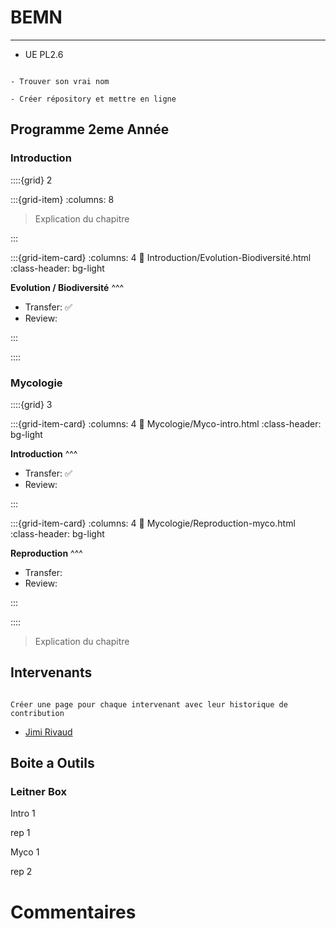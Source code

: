 # BEMN

***

- UE PL2.6




```{note}

- Trouver son vrai nom

- Créer répository et mettre en ligne

```


## Programme 2eme Année

### Introduction

::::{grid} 2

:::{grid-item}
:columns: 8

> Explication du chapitre

:::

:::{grid-item-card}
:columns: 4
:link: Introduction/Evolution-Biodiversité.html
:class-header: bg-light

**Evolution / Biodiversité**
^^^

- Transfer: ✅
- Review: 

:::

::::




### Mycologie

::::{grid} 3

:::{grid-item-card}
:columns: 4
:link: Mycologie/Myco-intro.html
:class-header: bg-light

**Introduction**
^^^

- Transfer: ✅
- Review: 

:::

:::{grid-item-card}
:columns: 4
:link: Mycologie/Reproduction-myco.html
:class-header: bg-light

**Reproduction**
^^^

- Transfer: 
- Review: 

:::



::::


> Explication du chapitre


## Intervenants

```{note}

Créer une page pour chaque intervenant avec leur historique de contribution

```


- [Jimi Rivaud]()


## Boite a Outils

### Leitner Box

<div class="leitnerflashcard">
<div class="leitnerfront">
<p>Intro 1</p>
</div>
<div class="leitnerback">
<p>rep 1</p>
</div>
</div>
<div class="leitnerflashcard">
<div class="leitnerfront">
<p>Myco 1</p>
</div>
<div class="leitnerback">
<p>rep 2</p>
</div>
</div>
<!-- partial -->
<script src='https://code.jquery.com/jquery-2.2.4.min.js'></script><script  src="_static/assets/script/script-leitner-box.js"></script>




# Commentaires


<script src="https://utteranc.es/client.js"
        repo="Deugz/jb-BEMN"
        issue-term="pathname"
        theme="github-light"
        crossorigin="anonymous"
        async>
</script>



